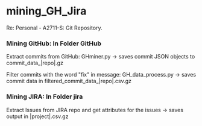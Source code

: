 # mining_GH_Jira

Re: Personal - A2711-S: Git Repository.

### Mining GitHub: In Folder GitHub

Extract commits from GitHub: GHminer.py -> saves commit JSON objects to commit_data\_|repo|.gz

Filter commits with the word "fix" in message: GH_data_process.py -> saves commit data in filtered_commit_data\_|repo|.csv.gz

### Mining JIRA: In Folder jira

Extract Issues from JIRA repo and get attributes for the issues -> saves output in |project|.csv.gz
